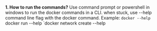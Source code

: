 **1. How to run the commands?**
Use command prompt or powershell in windows to run the docker commands in a CLI.
when stuck, use --help command line flag with the docker command.
Example: 
	`docker --help
	`docker run --help
	`docker network create --help